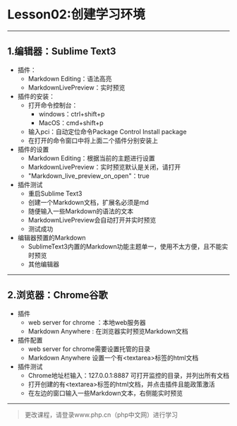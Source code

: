 # Lesson02:创建学习环境
--------------------------------------------------------

## 1.编辑器：Sublime Text3
- 插件：  
    + Markdown Editing：语法高亮  
    + MarkdownLivePreview：实时预览  
- 插件的安装：  
    + 打开命令控制台：  
        * windows：ctrl+shift+p  
        * MacOS：cmd+shift+p  
    + 输入pci：自动定位命令Package Control Install package  
    + 在打开的命令窗口中将上面二个插件分别安装上  
- 插件的设置  
    + Markdown Editing：根据当前的主题进行设置  
    + MarkdownLivePreview：实时预览默认是关闭，请打开  
    + "Markdown_live_preview_on_open"：true  
- 插件测试  
    + 重启Sublime Text3  
    + 创建一个Markdown文档，扩展名必须是md  
    + 随便输入一些Markdown的语法的文本  
    + MarkdownLivePreview会自动打开并实时预览  
    + 测试成功  
- 编辑器预置的Markdown  
    + SublimeText3内置的Markdown功能主题单一，使用不太方便，且不能实时预览  
    + 其他编辑器  
--------------------------------------------------------  
## 2.浏览器：Chrome谷歌
- 插件  
    + web server for chrome ：本地web服务器  
    + Markdown Anywhere : 在浏览器实时预览Markdown文档  
- 插件配置  
    + web server for chrome需要设置托管的目录  
    + Markdown Anywhere 设置一个有&lt;textarea&gt;标签的html文档  
- 插件测试  
    + Chrome地址栏输入：127.0.0.1:8887 可打开监控的目录，并列出所有文档  
    + 打开创建的有&lt;textarea&gt;标签的html文档，并点击插件且能政策激活  
    + 在左边的窗口输入一些Markdown文本，右侧能实时预览  
--------------------------------------------------------  
>更改课程，请登录www.php.cn（php中文网）进行学习  